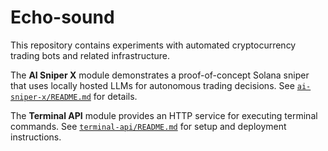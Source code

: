 # Echo-sound

This repository contains experiments with automated cryptocurrency trading bots and related infrastructure.

The **AI Sniper X** module demonstrates a proof-of-concept Solana sniper that uses locally hosted LLMs for autonomous trading decisions. See [`ai-sniper-x/README.md`](ai-sniper-x/README.md) for details.

The **Terminal API** module provides an HTTP service for executing terminal commands. See [`terminal-api/README.md`](terminal-api/README.md) for setup and deployment instructions.
